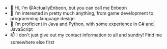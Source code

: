 - 👋 Hi, I’m @ActuallyEnbeon, but you can call me Enbeon
- 👀 I’m interested in pretty much anything, from game development to programming language design
- 🌱 I’m proficient in Java and Python, with some experience in C# and JavaScript
- 📫 I don't just give out my contact information to all and sundry! Find me somewhere else first

<!---
ActuallyEnbeon/ActuallyEnbeon is a ✨ special ✨ repository because its `README.md` (this file) appears on your GitHub profile.
You can click the Preview link to take a look at your changes.
--->
